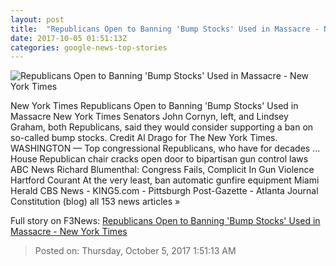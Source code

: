 ```yaml
---
layout: post
title:  "Republicans Open to Banning 'Bump Stocks' Used in Massacre - New York Times"
date: 2017-10-05 01:51:13Z
categories: google-news-top-stories
---
```


![Republicans Open to Banning 'Bump Stocks' Used in Massacre - New York Times](https://static01.nyt.com/images/2017/10/05/us/05dc-guns1/05dc-guns1-facebookJumbo.jpg)

New York Times Republicans Open to Banning 'Bump Stocks' Used in Massacre New York Times Senators John Cornyn, left, and Lindsey Graham, both Republicans, said they would consider supporting a ban on so-called bump stocks. Credit Al Drago for The New York Times. WASHINGTON — Top congressional Republicans, who have for decades ... House Republican chair cracks open door to bipartisan gun control laws ABC News Richard Blumenthal: Congress Fails, Complicit In Gun Violence Hartford Courant At the very least, ban automatic gunfire equipment Miami Herald CBS News - KING5.com - Pittsburgh Post-Gazette - Atlanta Journal Constitution (blog) all 153 news articles »


Full story on F3News: [Republicans Open to Banning 'Bump Stocks' Used in Massacre - New York Times](http://www.f3nws.com/n/gZvdyD)

> Posted on: Thursday, October 5, 2017 1:51:13 AM
